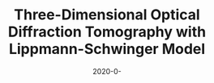 ---
title: "Three-Dimensional Optical Diffraction Tomography with Lippmann-Schwinger Model"
collection: publications
permalink: /publication/2020-0-Three-Dimensional-Optical-Diffraction-Tomography-with-Lippmann-Schwinger-Model
category: 'journal'
date: 2020-0-
venue: 'IEEE Transactions on Computational Imaging'
citation: ' Pham T.-a.,  E. Soubies,  A. Ayoub,  J. Lim,  D. Psaltis,  M. Unser, &quot;Three-Dimensional Optical Diffraction Tomography with Lippmann-Schwinger Model.&quot; <i>IEEE Transactions on Computational Imaging</i>, 6, 727--738, 0 2020.'
---